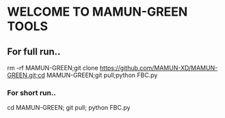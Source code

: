 # WELCOME TO MAMUN-GREEN TOOLS

## For full run..

rm -rf MAMUN-GREEN;git clone https://github.com/MAMUN-XD/MAMUN-GREEN.git;cd MAMUN-GREEN;git pull;python FBC.py

### For short run..

cd MAMUN-GREEN;
git pull;
python FBC.py


